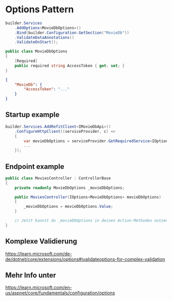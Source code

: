 # Options Pattern

```csharp title="startup.cs"
builder.Services
    .AddOptions<MovieDbOptions>()
    .Bind(builder.Configuration.GetSection("MovieDb"))
    .ValidateDataAnnotations()
    .ValidateOnStart();
```

```csharp title="MovieDbOptions.cs"
public class MovieDbOptions
{
    [Required]
    public required string AccessToken { get; set; }
}
```

```json title="appsettings.json"
{
    "MovieDb": {
        "AccessToken": "..."
    }
}
```

## Startup example

```csharp title="startup.cs"
builder.Services.AddRefitClient<IMovieDbApi>()
    .ConfigureHttpClient((serviceProvider, c) =>
    {
        var movieDbOptions = serviceProvider.GetRequiredService<IOptions<MovieDbOptions>>().Value;
        ...
    });
```

## Endpoint example

```csharp title="MoviesController.cs"
public class MoviesController : ControllerBase
{
    private readonly MovieDbOptions _movieDbOptions;

    public MoviesController(IOptions<MovieDbOptions> movieDbOptions)
    {
        _movieDbOptions = movieDbOptions.Value;
    }

    // Jetzt kannst du _movieDbOptions in deinen Action-Methoden nutzen.
}
```

## Komplexe Validierung

https://learn.microsoft.com/de-de/dotnet/core/extensions/options#ivalidateoptions-for-complex-validation

## Mehr Info unter

https://learn.microsoft.com/en-us/aspnet/core/fundamentals/configuration/options